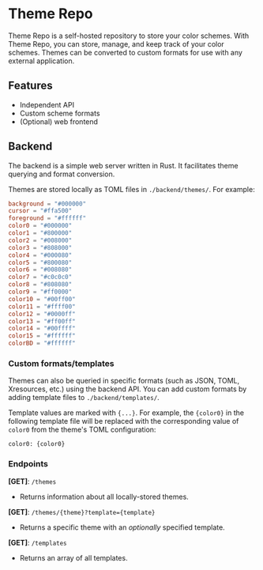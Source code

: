 # Theme Repo

Theme Repo is a self-hosted repository to store your color schemes.
With Theme Repo, you can store, manage, and keep track of your color schemes.
Themes can be converted to custom formats for use with any external application.

## Features

- Independent API
- Custom scheme formats
- (Optional) web frontend

## Backend

The backend is a simple web server written in Rust.
It facilitates theme querying and format conversion.

Themes are stored locally as TOML files in `./backend/themes/`.
For example:

```toml
background = "#000000"
cursor = "#ffa500"
foreground = "#ffffff"
color0 = "#000000"
color1 = "#800000"
color2 = "#008000"
color3 = "#808000"
color4 = "#000080"
color5 = "#800080"
color6 = "#008080"
color7 = "#c0c0c0"
color8 = "#808080"
color9 = "#ff0000"
color10 = "#00ff00"
color11 = "#ffff00"
color12 = "#0000ff"
color13 = "#ff00ff"
color14 = "#00ffff"
color15 = "#ffffff"
colorBD = "#ffffff"
```

### Custom formats/templates

Themes can also be queried in specific formats (such as JSON, TOML, Xresources, etc.) using the backend API.
You can add custom formats by adding template files to `./backend/templates/`.

Template values are marked with `{...}`.
For example, the `{color0}` in the following template file will be replaced with the corresponding value of `color0` from the theme's TOML configuration:

```
color0: {color0}
```

### Endpoints

**[GET]**: `/themes`

- Returns information about all locally-stored themes.

**[GET]**: `/themes/{theme}?template={template}`

- Returns a specific theme with an _optionally_ specified template.

**[GET]**: `/templates`

- Returns an array of all templates.
